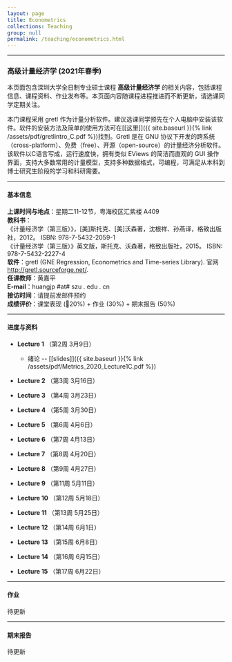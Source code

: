 ```yaml
---
layout: page
title: Econometrics
collections: Teaching
group: null
permalink: /teaching/econometrics.html
---
```


---
### 高级计量经济学 (2021年春季)

本页面包含深圳大学全日制专业硕士课程 **高级计量经济学** 的相关内容，包括课程信息、课程资料、作业发布等。本页面内容随课程进程推进而不断更新，请选课同学定期关注。

本门课程采用 gretl 作为计量分析软件。建议选课同学预先在个人电脑中安装该软件。软件的安装方法及简单的使用方法可在[[这里]]({{ site.baseurl }}{% link /assets/pdf/gretlintro_C.pdf %})找到。Gretl 是在 GNU 协议下开发的跨系统（cross-platform）、免费（free）、开源（open-source）的计量经济分析软件。该软件以C语言写成，运行速度快，拥有类似 EViews 的简洁而直观的 GUI 操作界面，支持大多数常用的计量模型，支持多种数据格式，可编程，可满足从本科到博士研究生阶段的学习和科研需要。

---
#### 基本信息

**上课时间与地点**：星期二11-12节，粤海校区汇紫楼 A409    
**教科书**：   
《计量经济学（第三版）》，[美]斯托克、[美]沃森著，沈根祥、孙燕译，格致出版社，2012。 ISBN: 978-7-5432-2059-1    
《计量经济学（第三版）》英文版，斯托克、沃森著，格致出版社，2015。 ISBN: 978-7-5432-2227-4      
**软件**：gretl (GNE Regression, Econometrics and Time-series Library). 官网 <http://gretl.sourceforge.net/>.   
**任课教师**：黄嘉平    
**E-mail**：huangjp #at# szu . edu . cn  
**接访时间**：请提前发邮件预约      
**成绩评价**：课堂表现 (20%) + 作业 (30%) + 期末报告 (50%)

---
#### 进度与资料

* **Lecture 1** （第2周 3月9日）
  - 绪论 -- [[slides]]({{ site.baseurl }}{% link /assets/pdf/Metrics_2020_Lecture1C.pdf %})   

* **Lecture 2** （第3周 3月16日）
<!---   
      - Basic functions of gretl -- [[slides]]({{ site.baseurl }}{% link /assets/pdf/Metrics_2019_Lecture2_online.pdf %})     
-->

* **Lecture 3** （第4周 3月23日）
<!---
      - Review of probability -- [[slides]]({{ site.baseurl }}{% link /assets/pdf/Metrics_2019_Lecture3_online.pdf %}), [[Probability in Gretl]]({{ site.baseurl }}{% link /assets/pdf/gretlprob.pdf %}), [[LLN and CLT in Excel]]({{ site.baseurl }}{% link /assets/files/LLN_CLT.xlsx %})    
-->

* **Lecture 4** （第5周 3月30日）
<!---
      - Review of statistics -- [[slides]]({{ site.baseurl }}{% link /assets/pdf/Metrics_2019_Lecture4_online.pdf %}), [[Statistics in Gretl]]({{ site.baseurl }}{% link /assets/pdf/gretlstats.pdf %})    
        Further readings about the *p*-value:   
        - [The ASA's Statement on *p*-Values: Context, Process, and Purpose](https://doi.org/10.1080/00031305.2016.1154108) (Wasserstein and Lazar, 2016)     
        - [Moving to a World Beyond "*p* < 0.05"](https://doi.org/10.1080/00031305.2019.1583913) (Wasserstein, Schirm, and Lazar, 2019)   
-->

* **Lecture 5** （第6周 4月6日）
<!---
      - Writing scripts in gretl -- [[notes]]({{ site.baseurl }}{% link /assets/pdf/gretlscripts.pdf %})     
-->

* **Lecture 6** （第7周 4月13日）
<!---
      - Linear regression (1) -- [[slides]]({{ site.baseurl }}{% link /assets/pdf/Metrics_2019_Lecture6_online.pdf %})    
        Data file: [[caschool.xlsx]]({{ site.baseurl }}{% link /assets/files/caschool.xlsx %}), [[californiatestscores.docx]]({{ site.baseurl }}{% link /assets/files/californiatestscores.docx %})   
        Further readings about heteroskedasticity-robust estimation in OLS regressions:   
        - [Long & Ervin (2000)](https://doi.org/10.1080/00031305.2000.10474549)   
        - [Cribari-Neto (2004)](https://doi.org/10.1016/S0167-9473(02)00366-3)   
        - [MacKinnon (2013)](https://doi.org/10.1007/978-1-4614-1653-1_17)   
-->

* **Lecture 7** （第8周 4月20日）
<!---
      - Linear regression (2) -- [[slides]]({{ site.baseurl }}{% link /assets/pdf/Metrics_2019_Lecture7_online.pdf %})   
-->

* **Lecture 8** （第9周 4月27日）
<!---
      - Nonlinear regression functions -- [[slides]]({{ site.baseurl }}{% link /assets/pdf/Metrics_2019_Lecture8_online.pdf %})   
-->

* **Lecture 9** （第11周 5月11日）
<!---
      - Practice (1) -- Exercises in Lectures 6-8 and Assignment 2  
-->

* **Lecture 10** （第12周 5月18日）
<!---
      - Regression with panel data -- [[slides]]({{ site.baseurl }}{% link /assets/pdf/Metrics_2019_Lecture10_online.pdf %})     
        Data file: [[fatality.xlsx]]({{ site.baseurl }}{% link /assets/files/fatality.xlsx %}), [[fatality.docx]]({{ site.baseurl }}{% link /assets/files/fatality.docx %})    
        Further readings about alcohol and vehicle fatalities:   
        - [Ruhm (1996)](https://doi.org/10.1016/S0167-6296(96)00490-0)   
-->

* **Lecture 11** （第13周 5月25日）
<!---
      - Binary dependent variable -- [[slides]]({{ site.baseurl }}{% link /assets/pdf/Metrics_2019_Lecture11_online.pdf %})    
        Data file: [[hmda_sw1.csv]]({{ site.baseurl }}{% link /assets/files/hmda_sw1.csv %}), [[hmda.docx]]({{ site.baseurl }}{% link /assets/files/hmda.docx %})   
        Further readings about mortgage lending and race:   
        - [Munnell et al. (1996)](https://www.jstor.org/stable/2118254)    
        - [Ladd (1998)](https://doi.org/10.1257/jep.12.2.41)    
-->

* **Lecture 12** （第14周 6月1日）
<!---
      - Instrumental variables (1) -- [[slides]]({{ site.baseurl }}{% link /assets/pdf/Metrics_2019_Lecture12_online.pdf %})    
        Data file: [[cig_ch12.xlsx]]({{ site.baseurl }}{% link /assets/files/cig_ch12.xlsx %}), [[cigarette.docx]]({{ site.baseurl }}{% link /assets/files/cigarette.docx %})   
        Further readings about smoking regulation in the US:   
        - [Gruber (2001)](https://doi.org/10.1257/jep.15.2.193)   
-->

* **Lecture 13** （第15周 6月8日）
<!---
      - Instrumental variables (2) -- [[slides]]({{ site.baseurl }}{% link /assets/pdf/Metrics_2019_Lecture13_online.pdf %})           
-->

* **Lecture 14** （第16周 6月15日）
<!---
      - Experiments and quasi-experiments -- [[slides]]({{ site.baseurl }}{% link /assets/pdf/Metrics_2019_Lecture14_online.pdf %})    
        Data file: [[star_sw.xlsx]]({{ site.baseurl }}{% link /assets/files/star_sw.xlsx %}), [[star.docx]]({{ site.baseurl }}{% link /assets/files/star.docx %})   
-->

* **Lecture 15** （第17周 6月22日）   
<!---
      - Practice (2) -- Exercises in Lectures 10-14     
      - Q&A   
-->

<!---
    * **Final exam** （第3周 3月16日）   
      - Time: Dec 30 (Monday), 14:30~16:30    
      - Place: A407 Huizi Building    
-->

---
#### 作业

待更新


---
#### 期末报告

待更新
